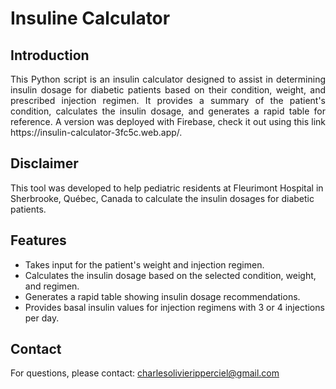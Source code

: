 # Insuline Calculator

## Introduction
<p align="justify"> This Python script is an insulin calculator designed to assist in determining insulin dosage for diabetic patients based on their condition, weight, and prescribed injection regimen. It provides a summary of the patient's condition, calculates the insulin dosage, and generates a rapid table for reference. A version was deployed with Firebase, check it out using this link https://insulin-calculator-3fc5c.web.app/.</p>

## Disclaimer
This tool was developed to help pediatric residents at Fleurimont Hospital in Sherbrooke, Québec, Canada to calculate the insulin dosages for diabetic patients.

## Features
- Takes input for the patient's weight and injection regimen.
- Calculates the insulin dosage based on the selected condition, weight, and regimen.
- Generates a rapid table showing insulin dosage recommendations.
- Provides basal insulin values for injection regimens with 3 or 4 injections per day.

## Contact
For questions, please contact: charlesolivieripperciel@gmail.com

